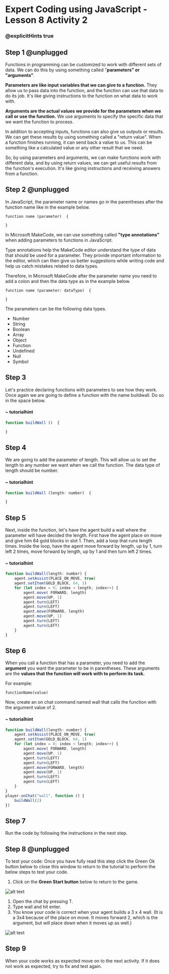 # Expert Coding using JavaScript - Lesson 8 Activity 2
### @explicitHints true


## Step 1 @unplugged


Functions in programming can be customized to work with different sets of data. We can do this by using something called "**parameters" or "arguments"**.

**Parameters are like input variables that we can give to a function.** They allow us to pass data into the function, and the function can use that data to do its job. It's like giving instructions to the function on what data to work with.

**Arguments are the actual values we provide for the parameters when we call or use the function.** We use arguments to specify the specific data that we want the function to process.

In addition to accepting inputs, functions can also give us outputs or results. We can get these results by using something called a "return value". When a function finishes running, it can send back a value to us. This can be something like a calculated value or any other result that we need.

So, by using parameters and arguments, we can make functions work with different data, and by using return values, we can get useful results from the function's execution. It's like giving instructions and receiving answers from a function.

## Step 2 @unplugged

In JavaScript, the parameter name or names go in the parentheses after the function name like in the example below. 

    function name (parameter)  {
    
    }

In Microsoft MakeCode, we can use something called **"type annotations"** when adding parameters to functions in JavaScript. 

Type annotations help the MakeCode editor understand the type of data that should be used for a parameter. They provide important information to the editor, which can then give us better suggestions while writing code and help us catch mistakes related to data types.

Therefore, in Microsoft MakeCode after the parameter name you need to add a colon and then the data type as in the example below. 

    function name (parameter: dataType)  {
    
    }

The parameters can be the following data types. 

 - Number
 - String
 - Boolean
 - Array
 - Object
 - Function
 - Undefined
 - Null
 - Symbol



## Step 3 

Let's practice declaring functions with parameters to see how they work. Once again we are going to define a function with the name buildwall. Do so in the space below. 

#### ~ tutorialhint

```javascript
function buildWall ()  {

}

```


## Step 4

We are going to add the parameter of length. This will allow us to set the length to any number we want when we call the function. The data type of length should be number. 

#### ~ tutorialhint

```javascript
function buildWall (length: number)  {

}

```


## Step 5

Next, inside the function, let's have the agent build a wall where the parameter will have decided the length. First have the agent place on move and give him 64 gold blocks in slot 1.  Then, add a loop that runs length times. Inside the loop, have the agent move forward by length, up by 1, turn left 2 times, move forward by length, up by 1 and then turn left 2 times. 

#### ~ tutorialhint

```javascript
function buildWall(length: number) {
    agent.setAssist(PLACE_ON_MOVE, true)
    agent.setItem(GOLD_BLOCK, 64, 1)
    for (let index = 0; index < length; index++) {
        agent.move( FORWARD, length)
        agent.move(UP, 1)
        agent.turn(LEFT)
        agent.turn(LEFT)
        agent.move(FORWARD, length)
        agent.move(UP, 1)
        agent.turn(LEFT)
        agent.turn(LEFT)
    }
}


```

## Step 6

When you call a function that has a parameter, you need to add the **argument** you want the parameter to be in parentheses. 
These arguments are the **values that the function will work with to perform its task.**

For example:
	
	
    functionName(value)

Now, create an on chat command named wall that calls the function with the argument value of 2. 

#### ~ tutorialhint

```javascript
function buildWall(length: number) {
    agent.setAssist(PLACE_ON_MOVE, true)
    agent.setItem(GOLD_BLOCK, 64, 1)
    for (let index = 0; index < length; index++) {
        agent.move( FORWARD, length)
        agent.move(UP, 1)
        agent.turn(LEFT)
        agent.turn(LEFT)
        agent.move(FORWARD, length)
        agent.move(UP, 1)
        agent.turn(LEFT)
        agent.turn(LEFT)
    }
}
player.onChat("wall", function () {
    buildWall(2)
})


```

## Step 7

Run the code by following the instructions in the next step.


## Step 8 @unplugged
To test your code:
Once you have fully read this step click the Green Ok button below to close this window to return to the tutorial to perform the below steps to test your code.

1. Click on the **Green Start button** below to return to the game.

  

![alt text](https://expertjs.codingcredentials.com/Lesson1/1.1/1.JPG?raw=true  "Start")

1. Open the chat by pressing T. 
2. Type wall and hit enter. 
3. You know your code is correct when your agent builds a 3 x 4 wall. (It is a 3x4 because of the place on move.  It moves forward 2, which is the argument, but will place down when it moves up as well.) 

![alt text](https://expertjs.codingcredentials.com/Lesson8/8.1/8.1.1.png?raw=true  "code")
## Step 9

When your code works as expected move on to the next activity.
If it does not work as expected, try to fix and test again.